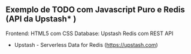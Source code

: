 ## Exemplo de TODO com Javascript Puro e Redis (API da Upstash* )

Frontend: HTML5 com CSS
Database: Upstash Redis com REST API

* Upstash - Serverless Data for Redis (https://upstash.com)
